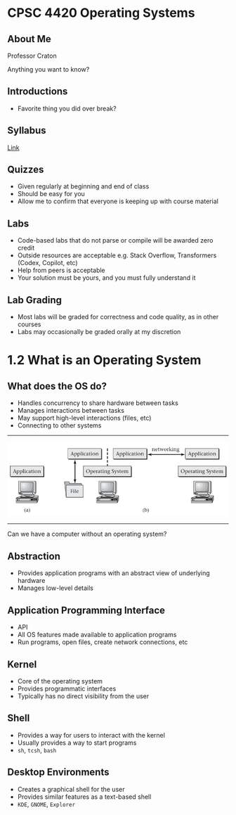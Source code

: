 CPSC 4420 Operating Systems
===========================

About Me
--------

Professor Craton

Anything you want to know?

Introductions
-------------

- Favorite thing you did over break?

Syllabus
--------

[Link](../syllabus.html)

Quizzes
-------

- Given regularly at beginning and end of class
- Should be easy for you
- Allow me to confirm that everyone is keeping up with course material

Labs
----

- Code-based labs that do not parse or compile will be awarded zero credit
- Outside resources are acceptable e.g. Stack Overflow, Transformers (Codex, Copilot, etc)
- Help from peers is acceptable
- Your solution must be yours, and you must fully understand it

Lab Grading
-----------

- Most labs will be graded for correctness and code quality, as in other courses
- Labs may occasionally be graded orally at my discretion

1.2 What is an Operating System
===============================

What does the OS do?
--------------------

- Handles concurrency to share hardware between tasks
- Manages interactions between tasks
- May support high-level interactions (files, etc)
- Connecting to other systems

---

![OS in use](media/1-1.png)

---

Can we have a computer without an operating system?

Abstraction
-----------

- Provides application programs with an abstract view of underlying hardware
- Manages low-level details

Application Programming Interface
---------------------------------

- API
- All OS features made available to application programs
- Run programs, open files, create network connections, etc

Kernel
------

- Core of the operating system
- Provides programmatic interfaces
- Typically has no direct visibility from the user

Shell
-----

- Provides a way for users to interact with the kernel
- Usually provides a way to start programs
- `sh`, `tcsh`, `bash`

Desktop Environments
--------------------

- Creates a graphical shell for the user
- Provides similar features as a text-based shell
- `KDE`, `GNOME`, `Explorer`
